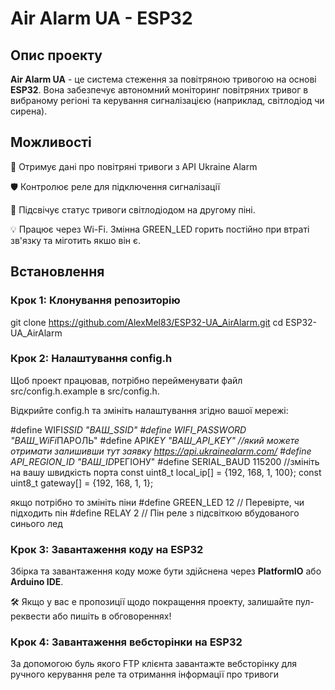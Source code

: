 # Air Alarm UA - ESP32

## Опис проекту

**Air Alarm UA** - це система стеження за повітряною тривогою на основі **ESP32**. Вона забезпечує автономний моніторинг повітряних тривог в вибраному регіоні та керування сигналізацією (наприклад, світлодіод чи сирена).

## Можливості

🔔 Отримує дані про повітряні тривоги з API Ukraine Alarm

🛡️ Контролює реле для підключення сигналізації

🌟 Підсвічує статус тривоги світлодіодом на другому піні.

💡 Працює через Wi-Fi. Змінна GREEN_LED горить постійно при втраті зв'язку та міготить якшо він є.

## Встановлення

### Крок 1: Клонування репозиторію

git clone https://github.com/AlexMel83/ESP32-UA_AirAlarm.git
cd ESP32-UA_AirAlarm

### Крок 2: Налаштування config.h

Щоб проект працював, потрібно перейменувати файл src/config.h.example в src/config.h.

Відкрийте config.h та змініть налаштування згідно вашої мережі:

#define WIFI*SSID "ВАШ_SSID"
#define WIFI_PASSWORD "ВАШ_WiFi*ПАРОЛЬ"
#define API*KEY "ВАШ_API_KEY" //який можете отримати залишивши тут заявку https://api.ukrainealarm.com/
#define API_REGION_ID "ВАШ_ID*РЕГІОНУ"
#define SERIAL_BAUD 115200 //змініть на вашу швидкість порта
const uint8_t local_ip[] = {192, 168, 1, 100};
const uint8_t gateway[] = {192, 168, 1, 1};

якщо потрібно то змініть піни
#define GREEN_LED 12 // Перевірте, чи підходить пін
#define RELAY 2 // Пін реле з підсвіткою вбудованого синього лед

### Крок 3: Завантаження коду на ESP32

Збірка та завантаження коду може бути здійснена через **PlatformIO** або **Arduino IDE**.

🛠️ Якщо у вас е пропозиції щодо покращення проекту, залишайте пул-реквести або пишіть в обговореннях!

### Крок 4: Завантаження вебсторінки на ESP32

За допомогою буль якого FTP клієнта завантажте вебсторінку для ручного керування реле та отримання інформації про тривоги
